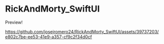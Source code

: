 # RickAndMorty_SwiftUI


Preview!

https://github.com/josejromero24/RickAndMorty_SwiftUI/assets/39737203/e802c7be-ee53-41e9-a357-cf9c2f34d0cf

